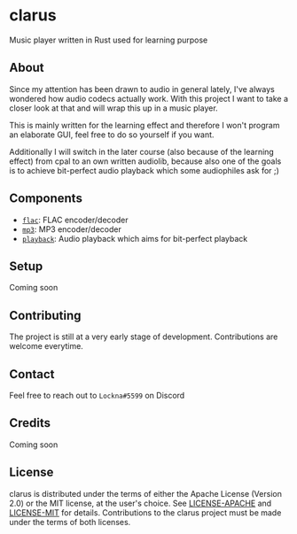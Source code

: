 # clarus
Music player written in Rust used for learning purpose

## About
Since my attention has been drawn to audio in general lately, I've always wondered how audio codecs actually work.
With this project I want to take a closer look at that and will wrap this up in a music player.

This is mainly written for the learning effect and therefore I won't program an elaborate GUI, feel free to do so yourself if you want.

Additionally I will switch in the later course (also because of the learning effect) from cpal to an own written audiolib, because also one of the goals is to achieve bit-perfect audio playback which some audiophiles ask for ;)

## Components
 - [`flac`](./crates/flac): FLAC encoder/decoder
 - [`mp3`](./crates/mp3): MP3 encoder/decoder
 - [`playback`](./crates/playback): Audio playback which aims for bit-perfect playback

## Setup
Coming soon

## Contributing
The project is still at a very early stage of development.
Contributions are welcome everytime.

## Contact
Feel free to reach out to `Lockna#5599` on Discord

## Credits
Coming soon

## License
clarus is distributed under the terms of either the Apache License (Version 2.0) or the MIT license, at the user's choice.
See [LICENSE-APACHE](./LICENSE-APACHE) and [LICENSE-MIT](./LICENSE-MIT) for details.
Contributions to the clarus project must be made under the terms of both licenses.
